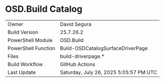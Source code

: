 ﻿# OSD.Build Catalog

| | |
|-|-|
| Owner | David Segura |
| Build Version | 25.7.26.2 |
| PowerShell Module | OSD.Build |
| PowerShell Function | Build-OSDCatalogSurfaceDriverPage |
| Files | build-driverpage.* |
| Build Workflow | GitHub Actions |
| Last Update | Saturday, July 26, 2025 5:05:57 PM UTC |
